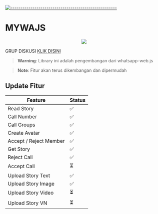 [![-----------------------------------------------------](https://raw.githubusercontent.com/andreasbm/readme/master/assets/lines/colored.png)](#table-of-contents)
# MYWAJS
 
 <p align="center">
<img width="" src="https://img.shields.io/github/repo-size/amiruldev20/mywajs?color=green&label=Repo%20Size&style=for-the-badge&logo=appveyor">
</p>

GRUP DISKUSI [KLIK DISINI](https://chat.whatsapp.com/Htfi5uzYWOt0ekPu66YK4Y)


 > **Warning**: Library ini adalah pengembangan dari whatsapp-web.js
 
 > **Note**: Fitur akan terus dikembangan dan dipermudah
 
 ##  Update Fitur
| Feature  | Status |
| ------------- | ------------- |
| Read Story  |  ✅  |
| Call Number |  ✅  |
| Call Groups |  ✅  |
| Create Avatar | ✅ |
| Accept / Reject Member | ✅ |
| Get Story | ✅ |
| Reject Call | ✅ |
| Accept Call | ⏳ |
| Upload Story Text  |  ✅  |
| Upload Story Image |  ✅  |
| Upload Story Video |  ⏳  |
| Upload Story VN  |   ⏳  |
